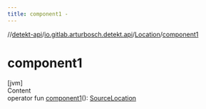 ```yaml
---
title: component1 -
---
```

//[detekt-api](../../index.md)/[io.gitlab.arturbosch.detekt.api](../index.md)/[Location](index.md)/[component1](component1.md)



# component1  
[jvm]  
Content  
operator fun [component1](component1.md)(): [SourceLocation](../-source-location/index.md)  



